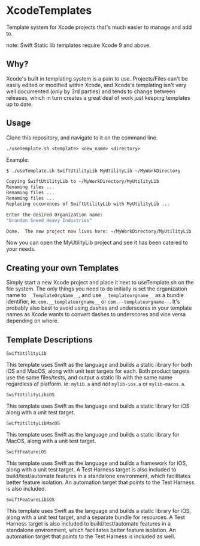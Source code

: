 # XcodeTemplates
Template system for Xcode projects that's much easier to manage and add to.

note: Swift Static lib templates require Xcode 9 and above.

Why?
-----
Xcode's built in templating system is a pain to use.  Projects/Files can't be easily edited or modified within Xcode, and Xcode's templating isn't very well documented (only by 3rd parties) and tends to change between releases, which in turn creates a great deal of work just keeping templates up to date.

Usage
-----

Clone this repository, and navigate to it on the command line.

`./useTemplate.sh <template> <new_name> <directory>`
  
Example:

```bash
$ ./useTemplate.sh SwiftUtilityLib MyUtilityLib ~/MyWorkDirectory

Copying SwiftUtilityLib to ~/MyWorkDirectory/MyUtilityLib
Renaming files ...
Renaming files ...
Renaming files ...
Replacing occurences of SwiftUtilityLib with MyUtilityLib ...

Enter the desired Organization name:
"Brandon Sneed Heavy Industries"

Done.  The new project now lives here: ~/MyWorkDirectory/MyUtilityLib

```

Now you can open the MyUtilityLib project and see it has been catered to your needs.

Creating your own Templates
---------------------------

Simply start a new Xcode project and place it next to useTemplate.sh on the file system.  The only things you need to do initially is set the organization name to `__TemplateOrgName__`, and use `__templateorgname__` as a bundle identifier, ie: `com.__templateorgname__` or `com.--templateorgname--`.  It's probably also best to avoid using dashes and underscores in your template names as Xcode wants to convert dashes to underscores and vice versa depending on where.


Template Descriptions
----------------------

`SwiftUtilityLib`

This template uses Swift as the language and builds a static library for both iOS and MacOS, along with unit test targets for each.  Both product targets use the same files/tests, and output a static lib with the same name regardless of platform.  ie: `mylib.a` and *not* `mylib-ios.a` or `mylib-macos.a`.

`SwiftUtilityLibiOS`

This template uses Swift as the language and builds a static library for iOS along with a unit test target.

`SwiftUtilityLibMacOS`

This template uses Swift as the language and builds a static library for MacOS, along with a unit test target.

`SwiftFeatureiOS`

This template uses Swift as the language and builds a framework for iOS, along with a unit test target.  A Test Harness target is also included to build/test/automate features in a standalone environment, which facilitates better feature isolation.  An automation target that points to the Test Harness is also included.

`SwiftFeatureLibiOS`

This template uses Swift as the language and builds a static library for iOS, along with a unit test target, and a separate bundle for resources.  A Test Harness target is also included to build/test/automate features in a standalone environment, which facilitates better feature isolation.  An automation target that points to the Test Harness is included as well.

